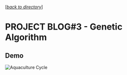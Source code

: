
# <a name="top"></a> 
[[_back to directory_]](index.md)

# PROJECT BLOG#3 - Genetic Algorithm

## Demo

![Aquaculture Cycle](videos/demo.gif)
